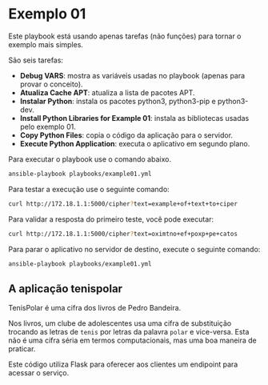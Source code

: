 # Exemplo 01

Este playbook está usando apenas tarefas (não funções) para tornar o exemplo mais simples.

São seis tarefas:
- **Debug VARS**: mostra as variáveis usadas no playbook (apenas para provar o conceito).
- **Atualiza Cache APT**: atualiza a lista de pacotes APT.
- **Instalar Python**: instala os pacotes python3, python3-pip e python3-dev.
- **Install Python Libraries for Example 01**: instala as bibliotecas usadas pelo exemplo 01.
- **Copy Python Files**: copia o código da aplicação para o servidor.
- **Execute Python Application**: executa o aplicativo em segundo plano.

Para executar o playbook use o comando abaixo.

```bash
ansible-playbook playbooks/example01.yml
```

Para testar a execução use o seguinte comando:

```bash
curl http://172.18.1.1:5000/cipher?text=example+of+text+to+ciper
```

Para validar a resposta do primeiro teste, você pode executar:

```bash
curl http://172.18.1.1:5000/cipher?text=oximtno+ef+poxp+pe+catos
```

Para parar o aplicativo no servidor de destino, execute o seguinte comando:

```bash
ansible-playbook playbooks/example01.yml
```

## A aplicação tenispolar

TenisPolar é uma cifra dos livros de Pedro Bandeira.

Nos livros, um clube de adolescentes usa uma cifra de substituição trocando as letras de `tenis` por letras da palavra `polar` e vice-versa. Esta não é uma cifra séria em termos computacionais, mas uma boa maneira de praticar.

Este código utiliza Flask para oferecer aos clientes um
endipoint para acessar o serviço.
